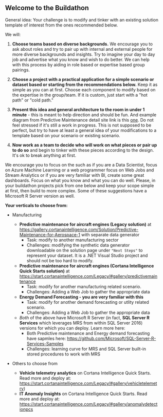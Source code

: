 ##  Welcome to the Buildathon

General idea:  Your challenge is to modify and tinker with an existing solution template of interest from the ones recommended below.

We will:

1. **Choose teams based on diverse backgrounds.**  We encourage you to ask about roles and try to pair up with internal and external people for more diverse backgrounds and insights.  Try to imagine your day to day job and advertise what you know and wish to do better.  We can help with this process by aiding in role based or expertise based group pairings.

2.  **Choose a project with a practical application for a simple scenario or dataset based or starting from the recommendations below.**  Keep it as simple as you can at first.  Choose each component to modify based on the expertise in the group/team.  If it is custom, just start with a "hot path" or "cold path."

3.  **Present this idea and general architecture to the room in under 1 minute** - this is meant to help direction and should be fun.  And example diagram from Predictive Maintenance detail site link is this [one](https://caqsres.blob.core.windows.net/predictivemaintenance/PredictiveMaintenanceDiagram.JPG).  Do not feel stressed if it's still a work in progress.  This is not supposed to be perfect, but try to have at least a general idea of your modifications to a template based on your scenario or existing scenario.

4.  **Now work as a team to decide who will work on what pieces or pair up to do so** and begin to tinker with these pieces according to the design.  It's ok to break anything at first.


We encourage you to focus on the such as if you are a Data Scientist, focus on Azure Machine Learning or a web programmer focus on Web Jobs and Stream Analytics or if you are very familiar with BI, create some great dashboards.  Focus on what you know and what you can do well.  Please, in your buildathon projects pick from one below and keep your scope simple at first, then build to more complex.  Some of these suggestions have a Microsoft R Server version as well.

__Your verticals to choose from:__

* Manufacturing
  - **Predictive maintenance for aircraft engines (Legacy solution)** at https://gallery.cortanaintelligence.com/Solution/Predictive-Maintenance-for-Aerospace-1 with separate data generator
    -  Task:  modify to another manufacturing sector
    -  Challenges:  modifying the synthetic data generator downloadable on the solution page under `"Next Steps"` to represent your dataset.  It is a .NET Visual Studio project and should not be too hard to modify.
  - **Predictive maintenance for aircraft engines (Cortana Intelligence Quick Starts solution)** at https://start.cortanaintelligence.com/Legacy/#gallery/predictivemaintenance
    -  Task:  modify for another manufacturing related scenario.
    -  Challenges:  Adding a Web Job to gather the appropriate data 
  - **Energy Demand Forecasting - you are very familiar with this**
    -  Task:  modify for another demand forecasting or utlity related scenario.
    -  Challenges:  Adding a Web Job to gather the appropriate data
  - *Both* of the above have Microsoft R Server (in fact, **SQL Server R Services** which leverages MRS from within SQL Server 2016) versions for which you can deploy.  Learn more here:
    - Both Predictive maintenance and Energy demand forecasting have sapmles here:  https://github.com/Microsoft/SQL-Server-R-Services-Samples
    - Challenges:  learning curve for MRS and SQL Server built-in stored procedures to work with MRS
    

* Others to choose from

  *  **Vehicle telemetry analytics** on Cortana Intelligence Quick Starts.  Read more and deploy at:  https://start.cortanaintelligence.com/Legacy/#gallery/vehicletelemetry)
  *  **IT Anomaly Insights** on Cortana Intelligence Quick Starts.  Read more and deploy at:  https://start.cortanaintelligence.com/Legacy/#gallery/anomalydetectionpcs
  
